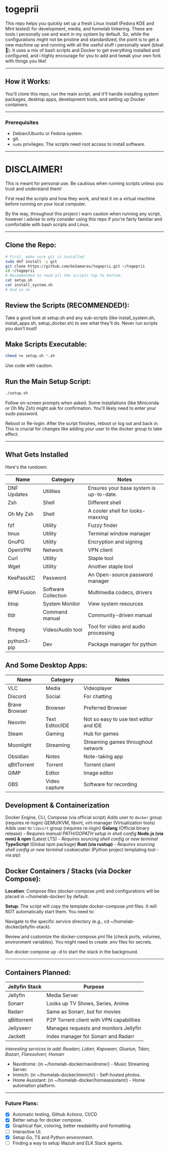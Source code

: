 # togeprii

This repo helps you quickly set up a fresh Linux install (Fedora KDE and Mint tested) for development, media, and homelab tinkering. These are tools i personally use and want in my system by default. So, while the configurations might not be pristine and standardized, the point is to get a new machine up and running with all the useful stuff i personally want (bloat🤠). It uses a mix of bash scripts and Docker to get everything installed and configured, and i highly encourage for you to add and tweak your own fork with things you like! 

---
## How it Works:

You'll clone this repo, run the main script, and it'll handle installing system packages, desktop apps, development tools, and setting up Docker containers.

---
### Prerequisites

- Debian/Ubuntu or Fedora system.
- git.
- `sudo` privileges: The scripts need root access to install software.

---

# DISCLAIMER!

This is meant for personal use. Be cautious when running scripts unless you trust and understand them!

First read the scripts and how they work, and test it on a virtual machine before running on your local computer.

By the way, throughout this project i warn caution when running any script, however i advise to only consider using this repo if you're fairly familiar and comfortable with bash scripts and Linux.

---

## Clone the Repo:

```bash
# First, make sure git is installed
sudo dnf install -y git
git clone https://github.com/GeSamaras/togeprii.git ~/togeprii
cd ~/togeprii
# Recommended to read all the scripts top to bottom.
cat setup.sh
cat install_system.sh
# And so on
```

## Review the Scripts (RECOMMENDED!):

Take a good look at setup.sh and any sub-scripts (like install_system.sh, install_apps.sh, setup_docker.sh) to see what they'll do. Never run scripts you don't trust!

## Make Scripts Executable:

```bash
chmod +x setup.sh *.sh
```

Use code with caution.

## Run the Main Setup Script:

```bash
./setup.sh
```

Follow on-screen prompts when asked. Some installations (like Miniconda or Oh My Zsh) might ask for confirmation. You'll likely need to enter your sudo password.

Reboot or Re-login: After the script finishes, reboot or log out and back in. This is crucial for changes like adding your user to the docker group to take effect.

---
## What Gets Installed
Here's the rundown:

| Name        | Category            | Notes                                   |
| ----------- | ------------------- | --------------------------------------- |
| DNF Updates | Utilities           | Ensures your base system is up-to-date. |
| Zsh         | Shell               | Different shell                         |
| Oh My Zsh   | Shell               | A cooler shell for looks-maxxing        |
| fzf         | Utility             | Fuzzy finder                            |
| tmux        | Utility             | Terminal window manager                 |
| GnuPG       | Utility             | Encryption and signing                  |
| OpenVPN     | Network             | VPN client                              |
| Curl        | Utility             | Staple tool                             |
| Wget        | Utility             | Another staple tool                     |
| KeePassXC   | Password            | An Open-source password manager         |
| RPM Fusion  | Software Collection | Multimedia codecs, drivers              |
| btop        | System Monitor      | View system resources                   |
| tldr        | Command manual      | Community-driven manual                 |
| ffmpeg      | Video/Audio tool    | Tool for video and audio processing     |
| python3-pip | Dev                 | Package manager for python              |

## And Some Desktop Apps:

| Name          | Category        | Notes                                  |
| ------------- | --------------- | -------------------------------------- |
| VLC           | Media           | Videoplayer                            |
| Discord       | Social          | For chatting                           |
| Brave Browser | Browser         | Preferred Browser                      |
| Neovim        | Text Editor/IDE | Not so easy to use text editor and IDE |
| Steam         | Gaming          | Hub for games                          |
| Moonlight     | Streaming       | Streaming games throughout network     |
| Obsidian      | Notes           | Note-taking app                        |
| qBitTorrent   | Torrent         | Torrent client                         |
| GIMP          | Editor          | Image editor                           |
| OBS           | Video capture   | Software for recording                 |


## Development & Containerization
Docker Engine, CLI, Compose (via official script)
Adds user to `docker` group (requires re-login)
QEMU/KVM, libvirt, virt-manager (Virtualization tools)
Adds user to `libvirt` group (requires re-login)
**Golang** (Official binary release) - *Requires manual PATH/GOPATH setup in shell config*
**Node.js (via nvm) & npm** (Latest LTS) - *Requires sourcing shell config or new terminal*
**TypeScript** (Global npm package)
**Rust (via rustup)** - *Requires sourcing shell config or new terminal*
cookiecutter (Python project templating tool - via pip)



## Docker Containers / Stacks (via Docker Compose):

**Location**: Compose files (docker-compose.yml) and configurations will be placed in ~/homelab-docker/ by default.

**Setup**: The script will copy the template docker-compose.yml files. It will NOT automatically start them. You need to:

Navigate to the specific service directory (e.g., cd ~/homelab-docker/jellyfin-stack).

Review and customize the docker-compose.yml file (check ports, volumes, environment variables). You might need to create .env files for secrets.

Run docker compose up -d to start the stack in the background.

---
## Containers Planned:

| Jellyfin Stack | Purpose                                  |
| -------------- | ---------------------------------------- |
| Jellyfin       | Media Server                             |
| Sonarr         | Looks up TV Shows, Series, Anime         |
| Radarr         | Same as Sonarr, but for movies           |
| qBittorrent    | P2P Torrent client with VPN capabilities |
| Jellyseerr     | Manages requests and monitors Jellyfin   |
| Jackett        | Index manager for Sonarr and Radarr      |
*interesting services to add: Readarr, Lidarr, Kapowarr, Gluetun, Tdarr, Bazarr, Flaresolverr, Homarr*

- Navidrome: (in ~/homelab-docker/navidrome/) - Music Streaming Server.
- Immich: (in ~/homelab-docker/immich/) - Self-hosted photos.
- Home Assistant: (in ~/homelab-docker/homeassistant/) - Home automation platform.


---

### Future Plans:

- [X] Automatic testing, Github Actions, CI/CD
- [X] Better setup for docker compose.
- [X] Graphical flair, coloring, better readability and formatting.
- [ ] Interactive UI.
- [X] Setup Go, TS and Python environment.
- [ ] Finding a way to setup Wazuh and ELK Stack agents.